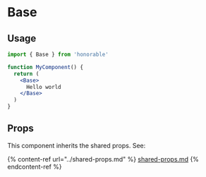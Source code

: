 # Base

## Usage

```jsx
import { Base } from 'honorable'

function MyComponent() {
  return (
    <Base>
      Hello world
    </Base>
  )
}
```

## Props

This component inherits the shared props. See:

{% content-ref url="../shared-props.md" %}
[shared-props.md](../shared-props.md)
{% endcontent-ref %}

